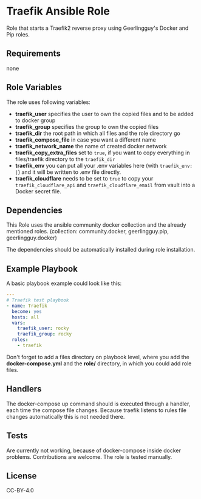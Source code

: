 # Traefik Ansible Role

Role that starts a Traefik2 reverse proxy using Geerlingguy's Docker and Pip roles.

## Requirements

none

## Role Variables

The role uses following variables:

- **traefik_user** specifies the user to own the copied files and to be added to docker group
- **traefik_group** specifies the group to own the copied files
- **traefik_dir** the root path in which all files and the role directory go
- **traefik_compose_file** in case you want a different name
- **traefik_network_name** the name of created docker network
- **traefik_copy_extra_files** set to `true`, if you want to copy everything in files/traefik directory to the `traefik_dir`
- **traefik_env** you can put all your .env variables here (with `traefik_env: |`) and it will be written to .env file directly.
- **traefik_cloudflare** needs to be set to `true` to copy your `traefik_cloudflare_api` and `traefik_cloudflare_email` from vault into a Docker secret file.

## Dependencies

This Role uses the ansible community docker collection and the already mentioned roles.
(collection: community.docker, geerlingguy.pip, geerlingguy.docker)

The dependencies should be automatically installed during role installation.

## Example Playbook

A basic playbook example could look like this:

```yaml
---
# Traefik test playbook
- name: Traefik
  become: yes
  hosts: all
  vars:
    traefik_user: rocky
    traefik_group: rocky
  roles:
    - traefik
```

Don't forget to add a files directory on playbook level, where you add the **docker-compose.yml** and the **role/** directory, in which you could add role files.

## Handlers

The docker-compose up command should is executed through a handler, each time the compose file changes.
Because traefik listens to rules file changes automatically this is not needed there.

## Tests

Are currently not working, because of docker-compose inside docker problems. Contributions are welcome. The role is tested manually.

## License

CC-BY-4.0
